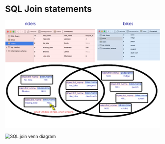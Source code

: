 # SQL Join statements

![SQL join regions](https://github.com/gSchool/sql/blob/master/join_illustration.png) 

![SQL join venn diagram](http://i.stack.imgur.com/UI25E.jpg) 




